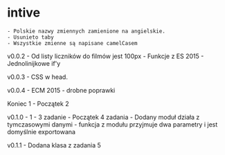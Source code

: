 
# intive

    - Polskie nazwy zmiennych zamienione na angielskie.
    - Usunieto taby
    - Wszystkie zmienne są napisane camelCasem

v0.0.2
    - Od listy liczników do filmów jest 100px
    - Funkcje z ES 2015
    - Jednolinijkowe if'y

v0.0.3
    - CSS w head.

v0.0.4
    - ECM 2015
    - drobne poprawki

Koniec 1 -  Początek 2

v0.1.0
    - 1 -  3 zadanie 
    - Początek 4 zadania
    - Dodany moduł działa z tymczasowymi danymi 
    - funkcja z modułu przyjmuje dwa parametry i jest domyślnie exportowana

v0.1.1
    -  Dodana klasa z zadania 5
